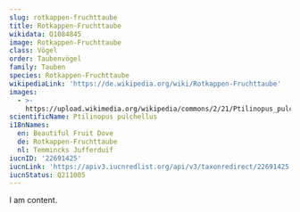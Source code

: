 ```yaml
---
slug: rotkappen-fruchttaube
title: Rotkappen-Fruchttaube
wikidata: Q1084845
image: Rotkappen-Fruchttaube
class: Vögel
order: Taubenvögel
family: Tauben
species: Rotkappen-Fruchttaube
wikipediaLink: 'https://de.wikipedia.org/wiki/Rotkappen-Fruchttaube'
images:
  - >-
    https://upload.wikimedia.org/wikipedia/commons/2/21/Ptilinopus_pulchellus_-Discovery_Cove_-Orlando-8.jpg
scientificName: Ptilinopus pulchellus
i18nNames:
  en: Beautiful Fruit Dove
  de: Rotkappen-Fruchttaube
  nl: Temmincks Jufferduif
iucnID: '22691425'
iucnLink: 'https://apiv3.iucnredlist.org/api/v3/taxonredirect/22691425'
iucnStatus: Q211005
---
```


I am content.
